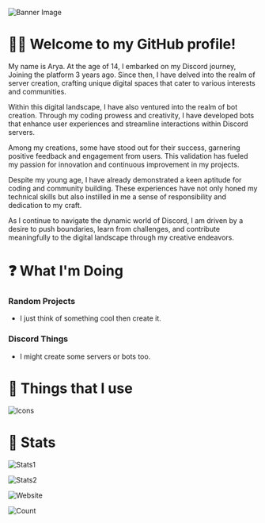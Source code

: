![Banner Image](https://media.discordapp.net/attachments/1205831813571022908/1220719478501802116/banner.png?ex=660ff69b&is=65fd819b&hm=0a5e2281863b9970c09f52ce64350b4edc5b5464724ec5847194f30a2ed7e409&=&format=webp&quality=lossless&width=1025&height=327)

# 👋🏻 Welcome to my GitHub profile!
My name is Arya. At the age of 14, I embarked on my Discord journey, Joining the platform 3 years ago. Since then, I have delved into the realm of server creation, crafting unique digital spaces that cater to various interests and communities.

Within this digital landscape, I have also ventured into the realm of bot creation. Through my coding prowess and creativity, I have developed bots that enhance user experiences and streamline interactions within Discord servers.

Among my creations, some have stood out for their success, garnering positive feedback and engagement from users. This validation has fueled my passion for innovation and continuous improvement in my projects.

Despite my young age, I have already demonstrated a keen aptitude for coding and community building. These experiences have not only honed my technical skills but also instilled in me a sense of responsibility and dedication to my craft.

As I continue to navigate the dynamic world of Discord, I am driven by a desire to push boundaries, learn from challenges, and contribute meaningfully to the digital landscape through my creative endeavors.

# ❓ What I'm Doing

 ### Random Projects
 * I just think of something cool then create it.

### Discord Things
* I might create some servers or bots too.

  

# 🌌 Things that I use
![Icons](https://skillicons.dev/icons?i=html,css,tailwind,js,nextjs,react,express,nodejs,python,vscodium,figma,discord,github,linux)


# 🚀 Stats

![Stats1](https://github-readme-stats.vercel.app/api?username=notarya1000&count_private=true&show_icons=true&title_color=57cdf1&text_color=ffffff&icon_color=57cdf1&border_color=0d1117&bg_color=0d1117)

![Stats2](https://streak-stats.demolab.com/?user=notarya1000&background=0d1117&border=0d1117&stroke=57cdf1&ring=57cdf1&fire=57cdf1&currStreakNum=57cdf1&sideNums=57cdf1&currStreakLabel=57cdf1&sideLabels=57cdf1&dates=ffffff)

![Website](https://img.shields.io/website?url=https%3A%2F%2Fnotarya1000.vercel.app)

![Count](https://komarev.com/ghpvc/?username=notarya1000&color=brightgreen)
